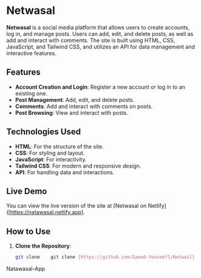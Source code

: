 # Netwasal

**Netwasal** is a social media platform that allows users to create accounts, log in, and manage posts. Users can add, edit, and delete posts, as well as add and interact with comments. The site is built using HTML, CSS, JavaScript, and Tailwind CSS, and utilizes an API for data management and interactive features.

## Features

- **Account Creation and Login**: Register a new account or log in to an existing one.
- **Post Management**: Add, edit, and delete posts.
- **Comments**: Add and interact with comments on posts.
- **Post Browsing**: View and interact with posts.

## Technologies Used

- **HTML**: For the structure of the site.
- **CSS**: For styling and layout.
- **JavaScript**: For interactivity.
- **Tailwind CSS**: For modern and responsive design.
- **API**: For handling data and interactions.

## Live Demo

You can view the live version of the site at [Netwasal on Netlify]([https://natawasal.netlify.app].

## How to Use

1. **Clone the Repository**:
   ```bash
   git clone    git clone [https://github.com/Saeed-Youseef1/Netwasl]

Natawasal-App 
